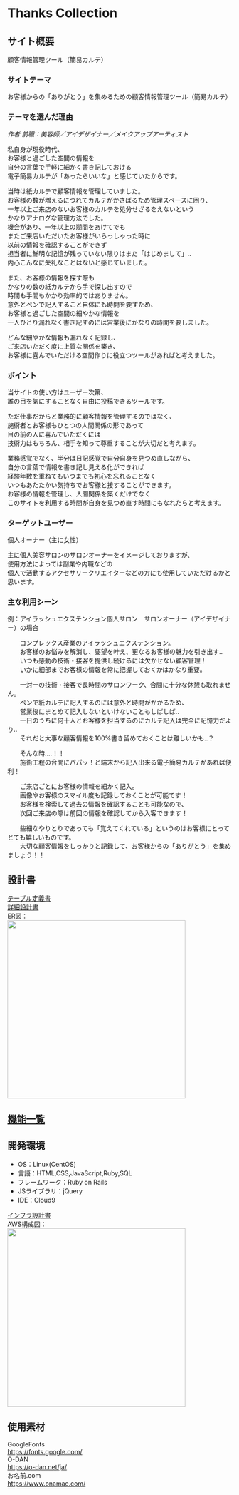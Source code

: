 # Thanks Collection  
  
## サイト概要  
顧客情報管理ツール（簡易カルテ）  
  
### サイトテーマ  
お客様からの「ありがとう」を集めるための顧客情報管理ツール（簡易カルテ）  
  
### テーマを選んだ理由  
*作者 前職：美容師／アイデザイナー／メイクアップアーティスト*  
  
私自身が現役時代、  
お客様と過ごした空間の情報を  
自分の言葉で手軽に細かく書き記しておける  
電子簡易カルテが「あったらいいな」と感じていたからです。  
  
当時は紙カルテで顧客情報を管理していました。  
お客様の数が増えるにつれてカルテがかさばるため管理スペースに困り、  
一年以上ご来店のないお客様のカルテを処分せざるをえないという  
かなりアナログな管理方法でした。  
機会があり、一年以上の期間をあけてでも  
またご来店いただいたお客様がいらっしゃった時に  
以前の情報を確認することができず  
担当者に鮮明な記憶が残っていない限りはまた「はじめまして」‥  
内心こんなに失礼なことはないと感じていました。  
  
また、お客様の情報を探す際も  
かなりの数の紙カルテから手で探し出すので  
時間も手間もかかり効率的ではありません。  
意外とペンで記入すること自体にも時間を要すため、  
お客様と過ごした空間の細やかな情報を  
一人ひとり漏れなく書き記すのには営業後にかなりの時間を要しました。  
  
どんな細やかな情報も漏れなく記録し、  
ご来店いただく度に上質な関係を築き、  
お客様に喜んでいただける空間作りに役立つツールがあればと考えました。  
  
### ポイント  
  
当サイトの使い方はユーザー次第、  
誰の目を気にすることなく自由に投稿できるツールです。  
  
ただ仕事だからと業務的に顧客情報を管理するのではなく、  
施術者とお客様もひとつの人間関係の形であって  
目の前の人に喜んでいただくには  
技術力はもちろん、相手を知って尊重することが大切だと考えます。  
  
業務感覚でなく、半分は日記感覚で自分自身を見つめ直しながら、  
自分の言葉で情報を書き記し見える化ができれば  
経験年数を重ねてもいつまでも初心を忘れることなく  
いつもあたたかい気持ちでお客様と接することができます。  
お客様の情報を管理し、人間関係を築くだけでなく  
このサイトを利用する時間が自身を見つめ直す時間にもなれたらと考えます。  
  
### ターゲットユーザー  
個人オーナー（主に女性）  
  
主に個人美容サロンのサロンオーナーをイメージしておりますが、  
使用方法によっては副業や内職などの  
個人で活動するアクセサリークリエイターなどの方にも使用していただけるかと思います。  
  
### 主な利用シーン  
  
例：アイラッシュエクステンション個人サロン　サロンオーナー（アイデザイナー）の場合  
  
　　コンプレックス産業のアイラッシュエクステンション。  
　　お客様のお悩みを解消し、要望を叶え、更なるお客様の魅力を引き出す‥  
　　いつも感動の技術・接客を提供し続けるには欠かせない顧客管理！  
　　いかに細部までお客様の情報を常に把握しておくかはかなり重要。  
  
　　一対一の技術・接客で長時間のサロンワーク、合間に十分な休憩も取れません。  
　　ペンで紙カルテに記入するのには意外と時間がかかるため、  
　　営業後にまとめて記入しないといけないこともしばしば‥  
　　一日のうちに何十人とお客様を担当するのにカルテ記入は完全に記憶力だより‥  
　　それだと大事な顧客情報を100%書き留めておくことは難しいかも‥？  
  
　　そんな時‥‥！！  
　　施術工程の合間にパパッ！と端末から記入出来る電子簡易カルテがあれば便利！  
  
　　ご来店ごとにお客様の情報を細かく記入。  
　　画像やお客様のスマイル度も記録しておくことが可能です！  
　　お客様を検索して過去の情報を確認することも可能なので、  
　　次回ご来店の際は前回の情報を確認してから入客できます！  
  
　　些細なやりとりであっても「覚えてくれている」というのはお客様にとってとても嬉しいものです。  
　　大切な顧客情報をしっかりと記録して、お客様からの「ありがとう」を集めましょう！！  
  
## 設計書  
[テーブル定義書](https://docs.google.com/spreadsheets/d/1GMF8UBl32sjD90BU9ehY0gPHIcK-i6RJ/edit#gid=1243549839)  
[詳細設計書](https://docs.google.com/spreadsheets/d/1KUBlmVuWgmrHWjXbKxLZC28kP2SSsFmuDWF3ndUcz8U/edit#gid=1850781366)  
ER図：  
<img width="400" src="https://github.com/nnkrbyok-kxxrin/thanks_collection/files/6291219/PF-ER.diagram-Untitled.Diagram.pdf">  
  
## [機能一覧](https://docs.google.com/spreadsheets/d/17AZma3zC_Gj3DHHYpm3wZDIpFbjMoDgO7TZNrxL4emk/edit#gid=0)  
  
## 開発環境  
- OS：Linux(CentOS)  
- 言語：HTML,CSS,JavaScript,Ruby,SQL  
- フレームワーク：Ruby on Rails  
- JSライブラリ：jQuery  
- IDE：Cloud9  
  
[インフラ設計書](https://docs.google.com/spreadsheets/d/1cm_Pcm9ioRpSSxVJUfpKEPiZMB0UHZ7A2KMnzXbhINs/edit#gid=0)  
AWS構成図：  
<img width="400" src="https://github.com/nnkrbyok-kxxrin/thanks_collection/files/6291222/PF-AWS.configuration.diagram-Untitled.Diagram.pdf">  
  
## 使用素材  
GoogleFonts  
<https://fonts.google.com/>  
O-DAN  
<https://o-dan.net/ja/>  
お名前.com  
<https://www.onamae.com/>  